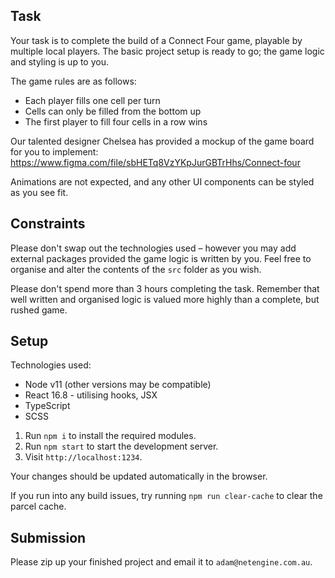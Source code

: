 ## Task

Your task is to complete the build of a Connect Four game, playable by multiple local players. The basic project setup is ready to go; the game logic and styling is up to you.

The game rules are as follows:
- Each player fills one cell per turn
- Cells can only be filled from the bottom up
- The first player to fill four cells in a row wins

Our talented designer Chelsea has provided a mockup of the game board for you to implement: https://www.figma.com/file/sbHETq8VzYKpJurGBTrHhs/Connect-four

Animations are not expected, and any other UI components can be styled as you see fit.

## Constraints

Please don't swap out the technologies used – however you may add external packages provided the game logic is written by you. Feel free to organise and alter the contents of the `src` folder as you wish.

Please don't spend more than 3 hours completing the task. Remember that well written and organised logic is valued more highly than a complete, but rushed game.

## Setup

Technologies used:
- Node v11 (other versions may be compatible)
- React 16.8 - utilising hooks, JSX
- TypeScript
- SCSS


1. Run `npm i` to install the required modules.
2. Run `npm start` to start the development server.
3. Visit `http://localhost:1234`.

Your changes should be updated automatically in the browser.

If you run into any build issues, try running `npm run clear-cache` to clear the parcel cache.

## Submission

Please zip up your finished project and email it to `adam@netengine.com.au`.
